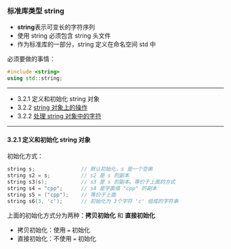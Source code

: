 ### 标准库类型 string

- **string**表示可变长的字符序列
- 使用 string 必须包含 string 头文件
- 作为标准库的一部分，string 定义在命名空间 std 中

必须要做的事情：
```c++
#include <string>
using std::string;
```
---

- 3.2.1 定义和初始化 string 对象
- 3.2.2 [string 对象上的操作](./section_2-2.md)
- 3.2.2 [处理 string 对象中的字符](./section_2-3.md)

---

#### 3.2.1 定义和初始化 string 对象

初始化方式：
```c++
string s;               // 默认初始化，s 是一个空串
string s2 = s;          // s2 是 s 的副本
string s3(s);           // s3 是 s 的副本。等价于上面的方式
string s4 = "cpp";      // s4 是字面值 "cpp" 的副本
string s5 = ("cpp");    // 等价于上面
string s6(3, 'c');      // 初始化为 3个字符 'c' 组成的字符串
```

上面的初始化方式分为两种：**拷贝初始化** 和 **直接初始化**

- 拷贝初始化：使用 `=` 初始化
- 直接初始化：不使用 `=` 初始化